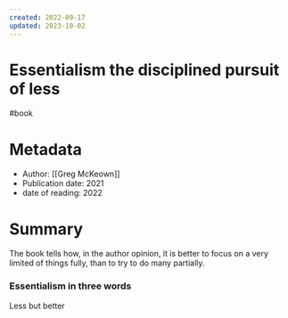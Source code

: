 ```yaml
---
created: 2022-09-17
updated: 2023-10-02
---
```

# Essentialism the disciplined pursuit of less

#book

# Metadata 
- Author: [[Greg McKeown]]
- Publication date: 2021
- date of reading: 2022
# Summary
The book tells how, in the author opinion, it is better to focus on a very limited of things fully, than to try to do many partially. 
### Essentialism in three words
Less but better
